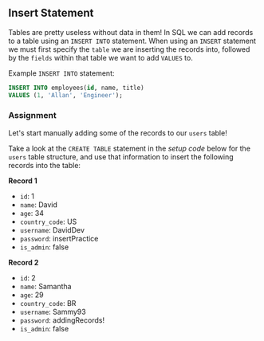 ## Insert Statement

Tables are pretty useless without data in them! In SQL we can add records to a
table using an `INSERT INTO` statement. When using an `INSERT` statement we must
first specify the `table` we are inserting the records into, followed by the
`fields` within that table we want to add `VALUES` to.

Example `INSERT INTO` statement:

```sql
INSERT INTO employees(id, name, title)
VALUES (1, 'Allan', 'Engineer');
```

### Assignment

Let's start manually adding some of the records to our `users` table!

Take a look at the `CREATE TABLE` statement in the <em>setup code</em> below for
the `users` table structure, and use that information to insert the following
records into the table:

**Record 1**

- `id`: 1
- `name`: David
- `age`: 34
- `country_code`: US
- `username`: DavidDev
- `password`: insertPractice
- `is_admin`: false

**Record 2**

- `id`: 2
- `name`: Samantha
- `age`: 29
- `country_code`: BR
- `username`: Sammy93
- `password`: addingRecords!
- `is_admin`: false
